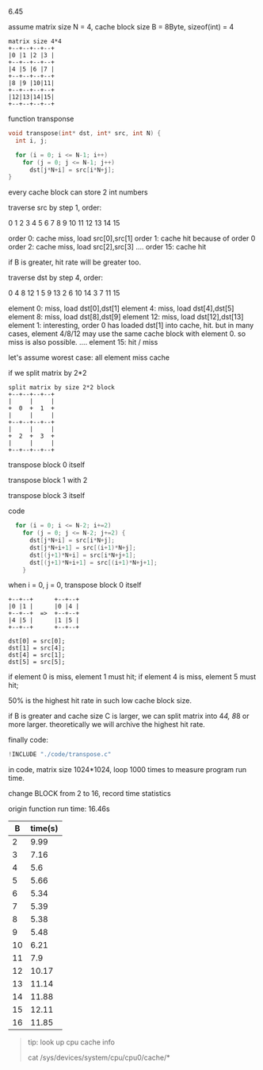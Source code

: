 6.45

assume matrix size N = 4, cache block size B = 8Byte, sizeof(int) = 4

    matrix size 4*4
    +--+--+--+--+
    |0 |1 |2 |3 |
    +--+--+--+--+
    |4 |5 |6 |7 |
    +--+--+--+--+
    |8 |9 |10|11|
    +--+--+--+--+
    |12|13|14|15|
    +--+--+--+--+

function transponse

```c
void transpose(int* dst, int* src, int N) {
  int i, j;

  for (i = 0; i <= N-1; i++)
    for (j = 0; j <= N-1; j++)
      dst[j*N+i] = src[i*N+j];
}
```

every cache block can store 2 int numbers

traverse src by step 1, order:

0 1 2 3 4 5 6 7 8 9 10 11 12 13 14 15

order 0: cache miss, load src[0],src[1]
order 1: cache hit because of order 0
order 2: cache miss, load src[2],src[3]
....
order 15: cache hit

if B is greater, hit rate will be greater too.

traverse dst by step 4, order:

0 4 8 12 1 5 9 13 2 6 10 14 3 7 11 15

element 0: miss, load dst[0],dst[1]
element 4: miss, load dst[4],dst[5]
element 8: miss, load dst[8],dst[9]
element 12: miss, load dst[12],dst[13]
element 1: interesting, order 0 has loaded dst[1] into cache, hit. but in many
cases, element 4/8/12 may use the same cache block with element 0. so miss is
also possible.
....
element 15: hit / miss

let's assume worest case: all element miss cache

if we split matrix by 2*2


    split matrix by size 2*2 block
    +--+--+--+--+
    |     |     |
    +  0  +  1  +
    |     |     |
    +--+--+--+--+
    |     |     |
    +  2  +  3  +
    |     |     |
    +--+--+--+--+

transpose block 0 itself

transpose block 1 with 2

transpose block 3 itself

code
```c
  for (i = 0; i <= N-2; i+=2)
    for (j = 0; j <= N-2; j+=2) {
      dst[j*N+i] = src[i*N+j];
      dst[j*N+i+1] = src[(i+1)*N+j];
      dst[(j+1)*N+i] = src[i*N+j+1];
      dst[(j+1)*N+i+1] = src[(i+1)*N+j+1];
    }
```

when i = 0, j = 0, transpose block 0 itself

    +--+--+      +--+--+
    |0 |1 |      |0 |4 |
    +--+--+  =>  +--+--+
    |4 |5 |      |1 |5 |
    +--+--+      +--+--+

    dst[0] = src[0];
    dst[1] = src[4];
    dst[4] = src[1];
    dst[5] = src[5];

if element 0 is miss, element 1 must hit;
if element 4 is miss, element 5 must hit;

50% is the highest hit rate in such low cache block size.

if B is greater and cache size C is larger, we can split matrix into 4*4, 8*8 or
more larger. theoretically we will archive the highest hit rate.

finally code:

```c
!INCLUDE "./code/transpose.c"
```

in code, matrix size 1024*1024, loop 1000 times to measure program run time.

change BLOCK from 2 to 16, record time statistics

origin function run time: 16.46s

|B|time(s)|
|-|----|
|2|9.99|
|3|7.16|
|4|5.6|
|5|5.66|
|6|5.34|
|7|5.39|
|8|5.38|
|9|5.48|
|10|6.21|
|11|7.9|
|12|10.17|
|13|11.14|
|14|11.88|
|15|12.11|
|16|11.85|

> tip: look up cpu cache info
>
> cat /sys/devices/system/cpu/cpu0/cache/*





